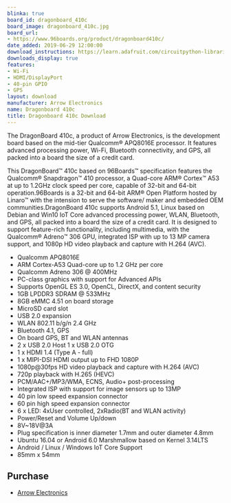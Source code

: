 ```yaml
---
blinka: true
board_id: dragonboard_410c
board_image: dragonboard_410c.jpg
board_url:
- https://www.96boards.org/product/dragonboard410c/
date_added: 2019-06-29 12:00:00
download_instructions: https://learn.adafruit.com/circuitpython-libraries-on-linux-and-the-96boards-dragonboard-410c
downloads_display: true
features:
- Wi-Fi
- HDMI/DisplayPort
- 40-pin GPIO
- GPS
layout: download
manufacturer: Arrow Electronics
name: Dragonboard 410c
title: Dragonboard 410c Download
---
```


The DragonBoard 410c, a product of Arrow Electronics, is the development board based on the mid-tier Qualcomm® APQ8016E processor. It features advanced processing power, Wi-Fi, Bluetooth connectivity, and GPS, all packed into a board the size of a credit card.

This DragonBoard™ 410c based on 96Boards™ specification features the Qualcomm® Snapdragon™ 410 processor, a Quad-core ARM® Cortex™ A53 at up to 1.2GHz clock speed per core, capable of 32-bit and 64-bit operation.96Boards is a 32-bit and 64-bit ARM® Open Platform hosted by Linaro™ with the intension to serve the software/ maker and embedded OEM communities.DragonBoard 410c supports Android 5.1, Linux based on Debian and Win10 IoT Core advanced processing power, WLAN, Bluetooth, and GPS, all packed into a board the size of a credit card. It is designed to support feature-rich functionality, including multimedia, with the Qualcomm® Adreno™ 306 GPU, integrated ISP with up to 13 MP camera support, and 1080p HD video playback and capture with H.264 (AVC).

- Qualcomm APQ8016E
- ARM Cortex-A53 Quad-core up to 1.2 GHz per core
- Qualcomm Adreno 306 @ 400MHz
- PC-class graphics with support for Advanced APIs
- Supports OpenGL ES 3.0, OpenCL, DirectX, and content security
- 1GB LPDDR3 SDRAM @ 533MHz
- 8GB eMMC 4.51 on board storage
- MicroSD card slot
- USB 2.0 expansion
- WLAN 802.11 b/g/n 2.4 GHz
- Bluetooth 4.1, GPS
- On board GPS, BT and WLAN antennas
- 2 x USB 2.0 Host 1 x USB 2.0 OTG
- 1 x HDMI 1.4 (Type A - full)
- 1 x MIPI-DSI HDMI output up to FHD 1080P
- 1080p@30fps HD video playback and capture with H.264 (AVC)
- 720p playback with H.265 (HEVC)
- PCM/AAC+/MP3/WMA, ECNS, Audio+ post-processing
- Integrated ISP with support for image sensors up to 13MP
- 40 pin low speed expansion connector
- 60 pin high speed expansion connector
- 6 x LED: 4xUser controlled, 2xRadio(BT and WLAN activity)
- Power/Reset and Volume Up/down
- 8V~18V@3A
- Plug specification is inner diameter 1.7mm and outer diameter 4.8mm
- Ubuntu 16.04 or Android 6.0 Marshmallow based on Kernel 3.14LTS
- Android / Linux / Windows IoT Core Support
- 85mm x 54mm

## Purchase
* [Arrow Electronics](https://www.arrow.com/en/products/dragonboard410c/arrow-development-tools)
